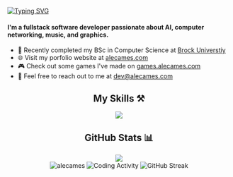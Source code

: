 <a href="https://git.io/typing-svg"><img src="https://readme-typing-svg.herokuapp.com?font=Fira+Code&duration=1000&pause=250&color=FFFFFF&multiline=true&repeat=false&random=false&width=700&height=80&lines=%24+echo+%22Welcome+to+my+GitHub%22;%24+cat+alecames%2FREADME.md;" alt="Typing SVG" /></a>

<h4>I'm a fullstack software developer passionate about AI, computer networking, music, and graphics. </h4>

- 🏫 Recently completed my BSc in Computer Science at [Brock Universtiy](https://brocku.ca)
- 🌐 Visit my porfolio website at [alecames.com](https://alecames.com)
- 🎮 Check out some games I've made on [games.alecames.com](https://games.alecames.com)
- 📧 Feel free to reach out to me at [dev@alecames.com](mailto:dev@alecames.com)
  
<h2 align="center">My Skills ⚒️</h2>
<div align="center">
    <img src="https://skillicons.dev/icons?i=py,vscode,java,js,ts,c,cpp,html,css,svelte,react,firebase,nodejs,tauri,electron,vite,supabase,netlify,vercel,androidstudio,sqlite,postgres,bash,linux,ubuntu,nginx,docker,pytorch,visualstudio,figma,ai,ps,pr,ae,notion&perline=12" />
</div>

<h2 align="center">GitHub Stats 📊</h2>
<div align="center">
<div align="center"><img src="https://komarev.com/ghpvc/?username=alecames&style=flat-square&label=PROFILE+VIEWS&color=6a9955"/></div>
	
<img title="GitHub Stats" src="https://githubstats.alecames.com/api?username=alecames&show_icons=true&locale=en&theme=dark&hide_border=true&bg_color=00000000" alt="alecames" />

<!-- <img title="Top Coding Languages" src="https://githubstats.alecames.com/api/top-langs?username=alecames&show_icons=true&locale=en&layout=compact&theme=dark&hide_border=true&bg_color=00000000" /> -->
	
<img title="Coding Activity" src="https://github-readme-stats.vercel.app/api/wakatime?username=alecames&layout=compact&langs_count=8&custom_title=Weekly+Programming+Stats&theme=dark&hide_border=true&bg_color=00000000" />
	
<img title="GitHub Streak" src="https://streak-stats.demolab.com?user=alecames&theme=highcontrast&hide_border=true&background=DD272700" />

</div>

